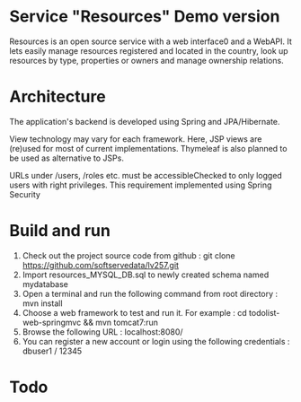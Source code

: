 # Service "Resources" Demo version

Resources is an open source service with a web interface0 and a WebAPI. It lets easily manage resources registered and located in the country, look up resources by type, properties or owners and manage ownership relations.

# Architecture

The application's backend is developed using Spring and JPA/Hibernate. 

View technology may vary for each framework. Here, JSP views are (re)used for most of current implementations. Thymeleaf is also planned to be used as alternative to JSPs.

URLs under /users, /roles etc. must be accessibleChecked to only logged users with right privileges. This requirement implemented using Spring Security

# Build and run
1. Check out the project source code from github : git clone https://github.com/softservedata/lv257.git
2. Import resources_MYSQL_DB.sql to newly created schema named mydatabase
3. Open a terminal and run the following command from root directory : mvn install
4. Choose a web framework to test and run it. For example : cd todolist-web-springmvc && mvn tomcat7:run
5. Browse the following URL : localhost:8080/
6. You can register a new account or login using the following credentials : dbuser1 / 12345


# Todo


